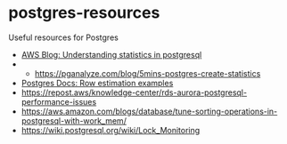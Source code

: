 # postgres-resources
Useful resources for Postgres

- [AWS Blog: Understanding statistics in postgresql](https://aws.amazon.com/blogs/database/understanding-statistics-in-postgresql)
- - https://pganalyze.com/blog/5mins-postgres-create-statistics
- [Postgres Docs: Row estimation examples](https://www.postgresql.org/docs/current/row-estimation-examples.html)
- https://repost.aws/knowledge-center/rds-aurora-postgresql-performance-issues
- https://aws.amazon.com/blogs/database/tune-sorting-operations-in-postgresql-with-work_mem/
- https://wiki.postgresql.org/wiki/Lock_Monitoring
